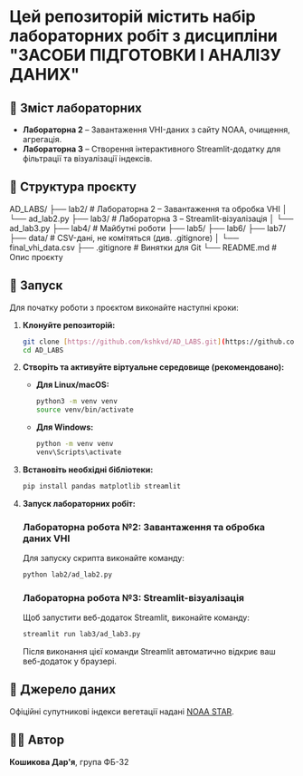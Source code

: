 # Цей репозиторій містить набір лабораторних робіт з дисципліни **"ЗАСОБИ ПІДГОТОВКИ І АНАЛІЗУ ДАНИХ"**


## 🔬 Зміст лабораторних

- **Лабораторна 2** – Завантаження VHI-даних з сайту NOAA, очищення, агрегація.
- **Лабораторна 3** – Створення інтерактивного Streamlit-додатку для фільтрації та візуалізації індексів.

## 📁 Структура проєкту
AD_LABS/
├── lab2/              # Лабораторна 2 – Завантаження та обробка VHI
│   └── ad_lab2.py
├── lab3/              # Лабораторна 3 – Streamlit-візуалізація
│   └── ad_lab3.py
├── lab4/              # Майбутні роботи
├── lab5/
├── lab6/
├── lab7/
├── data/              # CSV-дані, не комітяться (див. .gitignore)
│   └── final_vhi_data.csv
├── .gitignore         # Винятки для Git
└── README.md          # Опис проєкту


## 🚀 Запуск

Для початку роботи з проєктом виконайте наступні кроки:

1.  **Клонуйте репозиторій:**

    ```bash
    git clone [https://github.com/kshkvd/AD_LABS.git](https://github.com/kshkvd/AD_LABS.git)
    cd AD_LABS
    ```

2.  **Створіть та активуйте віртуальне середовище (рекомендовано):**

    -   **Для Linux/macOS:**
        ```bash
        python3 -m venv venv
        source venv/bin/activate
        ```
    -   **Для Windows:**
        ```bash
        python -m venv venv
        venv\Scripts\activate
        ```

3.  **Встановіть необхідні бібліотеки:**

    ```bash
    pip install pandas matplotlib streamlit
    ```

4.  **Запуск лабораторних робіт:**

    ### Лабораторна робота №2: Завантаження та обробка даних VHI

    Для запуску скрипта виконайте команду:

    ```bash
    python lab2/ad_lab2.py
    ```

    ### Лабораторна робота №3: Streamlit-візуалізація

    Щоб запустити веб-додаток Streamlit, виконайте команду:

    ```bash
    streamlit run lab3/ad_lab3.py
    ```

    Після виконання цієї команди Streamlit автоматично відкриє ваш веб-додаток у браузері.

## 💾 Джерело даних

Офіційні супутникові індекси вегетації надані [NOAA STAR](https://www.star.nesdis.noaa.gov/smcd/emb/vci/VH/index.php).

## 🧑‍💻 Автор

**Кошикова Дар'я**, група ФБ-32

